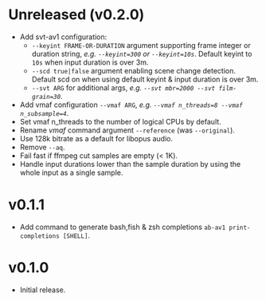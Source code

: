 # Unreleased (v0.2.0)
* Add svt-av1 configuration:
  - `--keyint FRAME-OR-DURATION` argument supporting frame integer or duration string, 
    _e.g. `--keyint=300` or `--keyint=10s`_.
    Default keyint to `10s` when input duration is over 3m.
  - `--scd true|false` argument enabling scene change detection.
    Default scd on when using default keyint & input duration is over 3m.
  - `--svt ARG` for additional args, _e.g. `--svt mbr=2000 --svt film-grain=30`_.
* Add vmaf configuration `--vmaf ARG`, _e.g. `--vmaf n_threads=8 --vmaf n_subsample=4`_.
* Set vmaf n_threads to the number of logical CPUs by default.
* Rename _vmaf_ command argument `--reference` (was `--original`).
* Use 128k bitrate as a default for libopus audio.
* Remove `--aq`.
* Fail fast if ffmpeg cut samples are empty (< 1K).
* Handle input durations lower than the sample duration by using the whole input as a single sample.

# v0.1.1
* Add command to generate bash,fish & zsh completions `ab-av1 print-completions [SHELL]`.

# v0.1.0
* Initial release.

